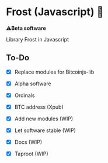 # Frost (Javascript) 🔑

⚠️**Beta software**

Library Frost in Javascript

## To-Do

- [x] Replace modules for Bitcoinjs-lib
- [x] Alpha software
- [x] Ordinals
- [x] BTC address (Xpub)
- [x] Add new modules (WIP)
- [x] Let software stable (WIP)
- [x] Docs (WIP)
- [x] Taproot (WIP)

